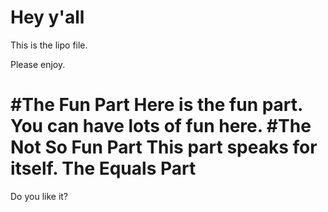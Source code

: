 Hey y'all
=========
This is the lipo file.

Please enjoy.

#The Fun Part
Here is the fun part. You can have lots of fun here.
#The Not So Fun Part
This part speaks for itself.
The Equals Part
======
Do you like it?
